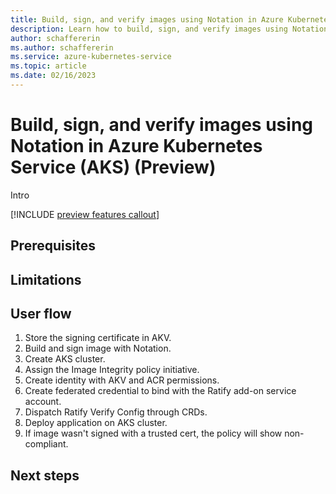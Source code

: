 ```yaml
---
title: Build, sign, and verify images using Notation in Azure Kubernetes Service (AKS)
description: Learn how to build, sign, and verify images using Notation in AKS.
author: schaffererin
ms.author: schaffererin
ms.service: azure-kubernetes-service
ms.topic: article
ms.date: 02/16/2023
---
```


# Build, sign, and verify images using Notation in Azure Kubernetes Service (AKS) (Preview)

Intro

[!INCLUDE [preview features callout](includes/preview/preview-callout.md)]

## Prerequisites


## Limitations


## User flow

1. Store the signing certificate in AKV.
2. Build and sign image with Notation.
3. Create AKS cluster.
4. Assign the Image Integrity policy initiative.
5. Create identity with AKV and ACR permissions.
6. Create federated credential to bind with the Ratify add-on service account.
7. Dispatch Ratify Verify Config through CRDs.
8. Deploy application on AKS cluster.
9. If image wasn't signed with a trusted cert, the policy will show non-compliant.


## Next steps

